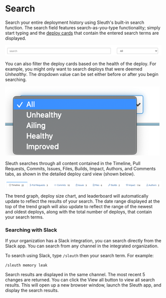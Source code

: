 # Search

Search your entire deployment history using Sleuth's built-in search function. The search field features  search-as-you-type functionality; simply start typing and the [deploy cards](deploy-cards.md) that contain the entered search terms are displayed. 

![Dashboard search field and health dropdown](../.gitbook/assets/search-dashboard.png)

You can also filter the deploy cards based on the health of the deploy. For example, you might only want to search deploys that were deemed _Unhealthy_. The dropdown value can be set either before or after you begin searching. 

![Health filter dropdown](../.gitbook/assets/search-health-dropdown.png)

Sleuth searches through all content contained in the Timeline, Pull Requests, Commits, Issues, Files, Builds, Impact, Authors, and Comments tabs, as shown in the detailed deploy card view \(shown below\). 

![Deploy card detailed view tabs](../.gitbook/assets/deploy-card-detail.png)

The trend graph, deploy size chart, and leaderboard will automatically update to reflect the results of your search. The date range displayed at the top of the trend graph will also update to reflect the range of the newest and oldest deploys, along with the total number of deploys, that contain your search terms.  

### Searching with Slack

If your organization has a Slack integration, you can search directly from the Slack app. You can search from any channel in the integrated organization. 

To search using Slack, type `/sleuth` then your search term. For example:

```text
/sleuth memory leak 
```

Search results are displayed in the same channel. The most recent 5 changes are returned. You can click the View all button to view all search results. This will open up a new browser window, launch the Sleuth app, and display the search results.  

